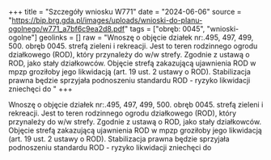 +++
title = "Szczegóły wniosku W771"
date = "2024-06-06"
source = "https://bip.brg.gda.pl/images/uploads/wnioski-do-planu-ogolnego/w771_a7bf6c9ea2d8.pdf"
tags = ["obręb: 0045", "wnioski-ogolne"]
geolinks = []
raw = "Wnoszę o objęcie działek nr:.495, 497, 499, 500. obręb 0045. strefą zieleni i rekreacji. Jest to teren  rodzinnego ogrodu działkowego (ROD), który przynależy do w/w strefy. Zgodnie z ustawą o ROD, jako stały  działkowców. Objęcie strefą zakazującą ujawnienia ROD w mpzp groziłoby jego likwidacją (art. 19 ust. 2 ustawy  o ROD). Stabilizacja prawna będzie sprzyjała podnoszeniu standardu ROD - ryzyko likwidacji zniechęci do  "
+++

Wnoszę o objęcie działek nr:.495, 497, 499, 500. obręb 0045. strefą zieleni i rekreacji. Jest to teren
 rodzinnego ogrodu działkowego (ROD), który przynależy do w/w strefy. Zgodnie z ustawą o ROD, jako stały
 działkowców. Objęcie strefą zakazującą ujawnienia ROD w mpzp groziłoby jego likwidacją (art. 19 ust. 2 ustawy
 o ROD). Stabilizacja prawna będzie sprzyjała podnoszeniu standardu ROD - ryzyko likwidacji zniechęci do
 


